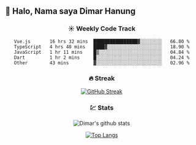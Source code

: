 ## 👋 Halo, Nama saya **Dimar Hanung**

<center>

### :sunny: Weekly Code Track
<!--START_SECTION:waka-->

```text
Vue.js       16 hrs 32 mins  ████████████████▓░░░░░░░░   66.80 %
TypeScript   4 hrs 40 mins   ████▓░░░░░░░░░░░░░░░░░░░░   18.90 %
JavaScript   1 hr 11 mins    █▒░░░░░░░░░░░░░░░░░░░░░░░   04.84 %
Dart         1 hr 2 mins     █░░░░░░░░░░░░░░░░░░░░░░░░   04.24 %
Other        43 mins         ▓░░░░░░░░░░░░░░░░░░░░░░░░   02.96 %
```

<!--END_SECTION:waka-->

### :fire: Streak

[![GitHub Streak](http://github-readme-streak-stats.herokuapp.com?user=dimar-hanung)](https://git.io/streak-stats)

### :chart: Stats

![Dimar's github stats](https://github-readme-stats.vercel.app/api?username=dimar-hanung&show_icons=true&theme=vue)

[![Top Langs](https://github-readme-stats.vercel.app/api/top-langs/?username=dimar-hanung)](#)

</center>
